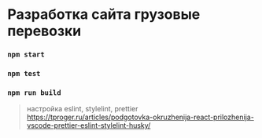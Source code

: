 # Разработка сайта грузовые перевозки

### `npm start`

### `npm test`

### `npm run build`

> настройка eslint, stylelint, prettier  
https://tproger.ru/articles/podgotovka-okruzhenija-react-prilozhenija-vscode-prettier-eslint-stylelint-husky/

